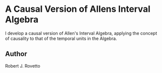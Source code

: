 # A Causal Version of Allens Interval Algebra

I develop a causal version of Allen's Interval Algebra, applying the concept of causality to that of the temporal units in the Algebra.

## Author
Robert J. Rovetto
